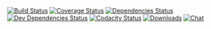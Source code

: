 [![Build Status][travis-img]][travis-url]
[![Coverage Status][coveralls-img]][coveralls-url]
[![Dependencies Status][deps-img]][deps-url]
[![Dev Dependencies Status][dev-deps-img]][dev-deps-url]
[![Codacity Status][codacity-img]][codacity-url]
[![Downloads][downloads-img]][npm-url]
[![Chat][gitter-img]][gitter-url]


[travis-img]:    http://img.shields.io/travis/tcurdt/xstatic.svg?style=flat-square
[travis-url]:    https://travis-ci.org/tcurdt/xstatic
[coveralls-img]: https://coveralls.io/repos/tcurdt/xstatic/badge.svg?branch=master&service=github
[coveralls-url]: https://coveralls.io/github/tcurdt/xstatic?branch=master
[codacity-img]:  https://api.codacy.com/project/badge/grade/79c5a186b08a4e21b5f666f78cfd94df
[codacity-url]:  https://www.codacy.com/app/tcurdt/xstatic
[deps-img]:      https://david-dm.org/tcurdt/xstatic.svg
[deps-url]:      https://david-dm.org/tcurdt/xstatic
[dev-deps-img]:  https://david-dm.org/tcurdt/xstatic/dev-status.svg
[dev-deps-url]:  https://david-dm.org/tcurdt/xstatic#info=devDependencies

[downloads-img]: http://img.shields.io/npm/dm/tcurdt-xstatic.svg?style=flat-square
[gitter-img]:    https://img.shields.io/gitter/room/badges/shields.svg
[gitter-url]:    https://gitter.im/tcurdt/xstatic?utm_source=badge&utm_medium=badge&utm_campaign=github-badge&utm_content=badge

[npm-img]:       http://img.shields.io/npm/v/tcurdt-xstatic.svg?style=flat-square
[npm-url]:       https://npmjs.org/package/tcurdt-xstatic
[waffle-img]:    http://img.shields.io/github/issues/tcurdt/xstatic.svg?style=flat-square
[waffle-url]:    http://waffle.io/tcurdt/xstatic